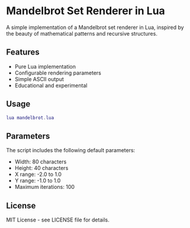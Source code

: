 # Mandelbrot Set Renderer in Lua

A simple implementation of a Mandelbrot set renderer in Lua, inspired by the beauty of mathematical patterns and recursive structures.

## Features

- Pure Lua implementation
- Configurable rendering parameters
- Simple ASCII output
- Educational and experimental

## Usage

```lua
lua mandelbrot.lua
```

## Parameters

The script includes the following default parameters:
- Width: 80 characters 
- Height: 40 characters
- X range: -2.0 to 1.0
- Y range: -1.0 to 1.0
- Maximum iterations: 100

## License

MIT License - see LICENSE file for details. 